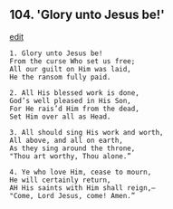 
## 104.  'Glory unto Jesus be!'
[edit](https://docs.google.com/document/d/1uCQmGvwYH0dI1SwDJgKNoU0BXLL%2DQlVC/edit?mode=html)



    1. Glory unto Jesus be!
    From the curse Who set us free;
    All our guilt on Him was laid,
    He the ransom fully paid.

    2. All His blessed work is done,
    God’s well pleased in His Son,
    For He rais’d Him from the dead,
    Set Him over all as Head.

    3. All should sing His work and worth,
    All above, and all on earth,
    As they sing around the throne,
    "Thou art worthy, Thou alone.”

    4. Ye who love Him, cease to mourn,
    He will certainly return,
    AH His saints with Him shall reign,— 
    "Come, Lord Jesus, come! Amen.”
